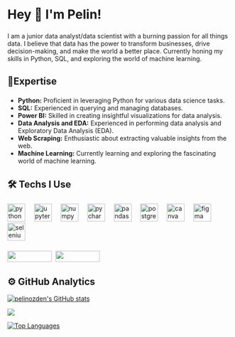 <h1 align="left">Hey 👋 I'm Pelin!</h1>

###

<p align="left">I am a junior data analyst/data scientist with a burning passion for all things data. I believe that data has the power to transform businesses, drive decision-making, and make the world a better place. Currently honing my skills in Python, SQL, and exploring the world of machine learning.</p>

###

<h2 align="left">🤖Expertise</h2>

###

* **Python:** Proficient in leveraging Python for various data science tasks.
* **SQL:** Experienced in querying and managing databases.
* **Power BI:** Skilled in creating insightful visualizations for data analysis.
* **Data Analysis and EDA:** Experienced in performing data analysis and Exploratory Data Analysis (EDA).
* **Web Scraping:** Enthusiastic about extracting valuable insights from the web.
* **Machine Learning:** Currently learning and exploring the fascinating world of machine learning.

###

<h2 align="left">🛠 Techs I Use</h2>

###

<div align="left">
  <img src="https://cdn.jsdelivr.net/gh/devicons/devicon/icons/python/python-original.svg" height="40" alt="python logo"  />
  <img width="12" />
  <img src="https://cdn.jsdelivr.net/gh/devicons/devicon/icons/jupyter/jupyter-original.svg" height="40" alt="jupyter logo"  />
  <img width="12" />
  <img src="https://cdn.jsdelivr.net/gh/devicons/devicon/icons/numpy/numpy-original.svg" height="40" alt="numpy logo"  />
  <img width="12" />
  <img src="https://cdn.jsdelivr.net/gh/devicons/devicon/icons/pycharm/pycharm-original.svg" height="40" alt="pycharm logo"  />
  <img width="12" />
  <img src="https://cdn.jsdelivr.net/gh/devicons/devicon/icons/pandas/pandas-original.svg" height="40" alt="pandas logo"  />
  <img width="12" />
  <img src="https://cdn.jsdelivr.net/gh/devicons/devicon/icons/postgresql/postgresql-original.svg" height="40" alt="postgresql logo"  />
  <img width="12" />
  <img src="https://cdn.jsdelivr.net/gh/devicons/devicon/icons/canva/canva-original.svg" height="40" alt="canva logo"  />
  <img width="12" />
  <img src="https://cdn.jsdelivr.net/gh/devicons/devicon/icons/figma/figma-original.svg" height="40" alt="figma logo"  />
  <img width="12" />
  <img src="https://cdn.jsdelivr.net/gh/devicons/devicon/icons/selenium/selenium-original.svg" height="40" alt="selenium logo"  />
</div>

###

<p align="left">
  <a href="https://www.linkedin.com/in/pelin-ozden/"><img width="100px" height="25px" src="https://img.shields.io/badge/Pelin_Özden-0077B5?logo=linkedin"/></a>&nbsp;
  <a href="https://www.upwork.com/freelancers/~01a60f23fc8c1bccde?viewMode=1"><img width="100px" height="25px" src="https://img.shields.io/badge/Pelin_Özden-4fab4a?logo=upwork&logoColor=white"/></a>
</p>

###

## ⚙️ GitHub Analytics

<a href="http://www.github.com/pelinozden"><img src="https://github-readme-stats.vercel.app/api?username=pelinozden&show_icons=true&hide=&count_private=true&title_color=0891b2&text_color=ffffff&icon_color=0891b2&bg_color=1c1917&hide_border=true&show_icons=true" alt="pelinozden's GitHub stats" /></a>

<a href="http://www.github.com/pelinozden"><img src="https://github-readme-streak-stats.herokuapp.com/?user=pelinozden&stroke=ffffff&background=1c1917&ring=0891b2&fire=0891b2&currStreakNum=ffffff&currStreakLabel=0891b2&sideNums=ffffff&sideLabels=ffffff&dates=ffffff&hide_border=true" /></a>

<a href="https://github.com/pelinozden" align="left"><img src="https://github-readme-stats.vercel.app/api/top-langs/?username=pelinozden&langs_count=10&title_color=0891b2&text_color=ffffff&icon_color=0891b2&bg_color=1c1917&hide_border=true&locale=en&custom_title=Top%20%Languages" alt="Top Languages" /></a>
###

